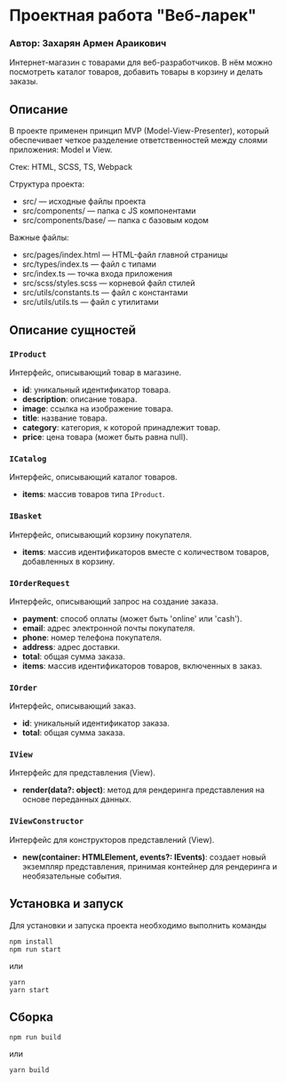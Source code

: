 # Проектная работа "Веб-ларек"

### Автор: Захарян Армен Араикович

Интернет-магазин с товарами для веб-разработчиков. В нём можно посмотреть каталог товаров, добавить товары в корзину и делать заказы.

## Описание
В проекте применен принцип MVP (Model-View-Presenter), который обеспечивает четкое разделение ответственностей между слоями приложения: Model и View.

Стек: HTML, SCSS, TS, Webpack

Структура проекта:
- src/ — исходные файлы проекта
- src/components/ — папка с JS компонентами
- src/components/base/ — папка с базовым кодом

Важные файлы:
- src/pages/index.html — HTML-файл главной страницы
- src/types/index.ts — файл с типами
- src/index.ts — точка входа приложения
- src/scss/styles.scss — корневой файл стилей
- src/utils/constants.ts — файл с константами
- src/utils/utils.ts — файл с утилитами

## Описание сущностей

### `IProduct`
Интерфейс, описывающий товар в магазине.
- **id**: уникальный идентификатор товара.
- **description**: описание товара.
- **image**: ссылка на изображение товара.
- **title**: название товара.
- **category**: категория, к которой принадлежит товар.
- **price**: цена товара (может быть равна null).

### `ICatalog`
Интерфейс, описывающий каталог товаров.
- **items**: массив товаров типа `IProduct`.

### `IBasket`
Интерфейс, описывающий корзину покупателя.
- **items**: массив идентификаторов вместе с количеством товаров, добавленных в корзину.

### `IOrderRequest`
Интерфейс, описывающий запрос на создание заказа.
- **payment**: способ оплаты (может быть 'online' или 'cash').
- **email**: адрес электронной почты покупателя.
- **phone**: номер телефона покупателя.
- **address**: адрес доставки.
- **total**: общая сумма заказа.
- **items**: массив идентификаторов товаров, включенных в заказ.

### `IOrder`
Интерфейс, описывающий заказ.
- **id**: уникальный идентификатор заказа.
- **total**: общая сумма заказа.

### `IView`
Интерфейс для представления (View).
- **render(data?: object)**: метод для рендеринга представления на основе переданных данных.

### `IViewConstructor`
Интерфейс для конструкторов представлений (View).
- **new(container: HTMLElement, events?: IEvents)**: создает новый экземпляр представления, принимая контейнер для рендеринга и необязательные события.


## Установка и запуск
Для установки и запуска проекта необходимо выполнить команды

```
npm install
npm run start
```

или

```
yarn
yarn start
```
## Сборка

```
npm run build
```

или

```
yarn build
```
